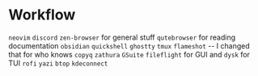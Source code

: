 # Workflow

`neovim`
`discord`
`zen-browser` for general stuff
`qutebrowser` for reading documentation
`obsidian`
`quickshell`
`ghostty`
`tmux`
`flameshot` -- I changed that for who knows
`copyq`
`zathura`
`GSuite`
`fileflight` for GUI and `dysk` for TUI
`rofi`
`yazi`
`btop`
`kdeconnect`
